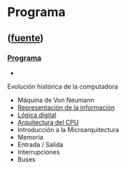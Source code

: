 # Programa
([fuente](https://campus.exactas.uba.ar/course/view.php?id=997&section=1))
---
### [Programa](https://campus.exactas.uba.ar/course/view.php?id=997&section=1)

  -   
Evolución histórica de la computadora

  - Máquina de Von Neumann
  - [Representación de la información](https://campus.exactas.uba.ar/mod/resource/view.php?id=53513 "Representación de la información")
  - [Lógica digital](https://campus.exactas.uba.ar/mod/resource/view.php?id=53514 "Lógica Digital")
  - [Arquitectura del CPU](https://campus.exactas.uba.ar/mod/resource/view.php?id=53515 "Arquitectura del CPU")
  - Introducción a la Microarquitectura
  - Memoria
  - Entrada / Salida
  - Interrupciones
  - Buses

